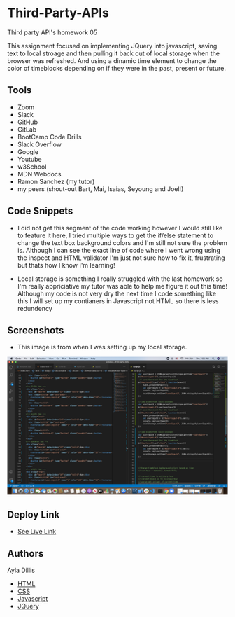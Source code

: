 # Third-Party-APIs
Third party API's homework 05

This assignment focused on implementing JQuery into javascript, saving text to local stroage and then pulling it back out of local storage when the browser was refreshed. And using a dinamic time element to change the color of timeblocks depending on if they were in the past, present or future. 

## Tools
* Zoom
* Slack
* GitHub
* GitLab
* BootCamp Code Drills
* Slack Overflow
* Google
* Youtube
* w3School
* MDN Webdocs
* Ramon Sanchez (my tutor)
* my peers (shout-out Bart, Mai, Isaias, Seyoung and Joel!)

## Code Snippets

* I did not get this segment of the code working however I would still like to feature it here, I tried multiple ways to get the if/else statement to change the text box background colors and I'm still not sure the problem is. Although I can see the exact line of code where I went wrong using the inspect and HTML validator I'm just not sure how to fix it, frustrating but thats how I know I'm learning! 

<!-- //change timeblock background colors based on time
var hour = moment().format("H");
console.log("hour = ", hour);
var dataIndex = document.getElementById("data-index")

var changeTimeBlockColor = function(){
if ( dataIndex = hour){
userInput0.style$("#present");
}else{
    dataIndex < hour.style$("#future");
}
return changeTimeBlockColor;
}; -->

* Local storage is something I really struggled with the last homework so I'm really appriciative my tutor was able to help me figure it out this time! Although my code is not very dry the next time I code something like this I will set up my contianers in Javascript not HTML so there is less redundency 

<!-- time block ONE local storage -->
<!-- var userInput0 = JSON.parse(localStorage.getItem("userInput0"))
$("#user-input-0").val(userInput0)
 // save the event for the timeblock 
$("#button-0").on("click", function(event){
    event.preventDefault();
    let userInput0 = $("#user-input-0").val();
    // console.log(userInput0);
    localStorage.setItem("userInput0", JSON.stringify(userInput0));
}) -->

## Screenshots

* This image is from when I was setting up my local storage. 

<img src="screenshot.png" alt="my code">

## Deploy Link 

* [See Live Link](https://ayladillis.github.io/third-party-APIs/)

## Authors 

Ayla Dillis

* [HTML](https://developer.mozilla.org/en-US/docs/Web/HTML)
* [CSS](https://developer.mozilla.org/en-US/docs/Web/CSS)
* [Javascript](https://developer.mozilla.org/en-US/docs/Web/JavaScrip)
* [JQuery](https://jquery.com/)




